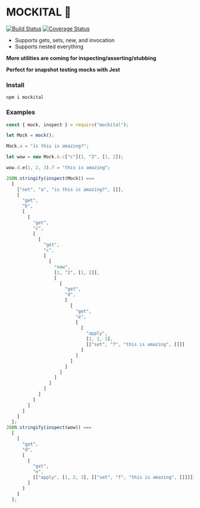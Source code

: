# MOCKITAL 🦸

[![Build Status](https://travis-ci.org/rubixibuc/mockital.svg?branch=master)](https://travis-ci.org/rubixibuc/mockital) [![Coverage Status](https://coveralls.io/repos/github/rubixibuc/mockital/badge.svg?branch=master)](https://coveralls.io/github/rubixibuc/mockital?branch=master)

- Supports gets, sets, new, and invocation
- Supports nested everything

**More utilities are coming for inspecting/asserting/stubbing**

**Perfect for snapshot testing mocks with Jest**

### Install

```shell script
npm i mockital
```

### Examples

```javascript 1.8
const { mock, inspect } = require("mockital");

let Mock = mock();

Mock.a = "is this is amazing?";

let wow = new Mock.b.c["c"](1, "2", [1, 2]);

wow.d.e(1, 2, 3).f = "this is amazing";

JSON.stringify(inspect(Mock)) ===
  [
    ["set", "a", "is this is amazing?", []],
    [
      "get",
      "b",
      [
        [
          "get",
          "c",
          [
            [
              "get",
              "c",
              [
                [
                  "new",
                  [1, "2", [1, 2]],
                  [
                    [
                      "get",
                      "d",
                      [
                        [
                          "get",
                          "e",
                          [
                            [
                              "apply",
                              [1, 2, 3],
                              [["set", "f", "this is amazing", []]]
                            ]
                          ]
                        ]
                      ]
                    ]
                  ]
                ]
              ]
            ]
          ]
        ]
      ]
    ]
  ];
JSON.stringify(inspect(wow)) ===
  [
    [
      "get",
      "d",
      [
        [
          "get",
          "e",
          [["apply", [1, 2, 3], [["set", "f", "this is amazing", []]]]]
        ]
      ]
    ]
  ];
```

